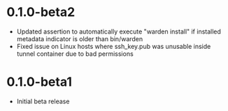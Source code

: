 0.1.0-beta2
===============

* Updated assertion to automatically execute "warden install" if installed metadata indicator is older than bin/warden
* Fixed issue on Linux hosts where ssh_key.pub was unusable inside tunnel container due to bad permissions

0.1.0-beta1
===============

* Initial beta release
